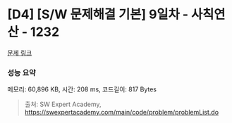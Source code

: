 # [D4] [S/W 문제해결 기본] 9일차 - 사칙연산 - 1232 

[문제 링크](https://swexpertacademy.com/main/code/problem/problemDetail.do?contestProbId=AV141J8KAIcCFAYD) 

### 성능 요약

메모리: 60,896 KB, 시간: 208 ms, 코드길이: 817 Bytes



> 출처: SW Expert Academy, https://swexpertacademy.com/main/code/problem/problemList.do